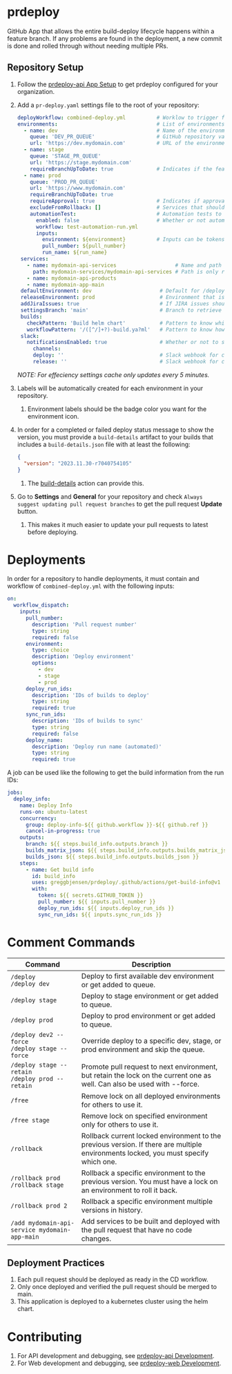 # prdeploy
GitHub App that allows the entire build-deploy lifecycle happens within a feature branch.  If any problems are found in the deployment, a new commit is done and rolled through without needing multiple PRs.

## Repository Setup

1. Follow the [prdeploy-api App Setup](/prdeploy-api/README.md#app-setup) to get prdeploy configured for your organization.
2. Add a `pr-deploy.yaml` settings file to the root of your repository:

   ```yaml
   deployWorkflow: combined-deploy.yml          # Worklow to trigger for deployments to an environment.
   environments:                                # List of environments to be used.
     - name: dev                                # Name of the environment in GitHub Environments.
       queue: 'DEV_PR_QUEUE'                    # GitHub repository variable for queue, if there are multiple of the same evironment use the same queue.
       url: 'https://dev.mydomain.com'          # URL of the environment the deployment is for.
     - name: stage
       queue: 'STAGE_PR_QUEUE'
       url: 'https://stage.mydomain.com'
       requireBranchUpToDate: true              # Indicates if the feature branch must be up to date with main to deploy.
     - name: prod
       queue: 'PROD_PR_QUEUE'
       url: 'https://www.mydomain.com'
       requireBranchUpToDate: true
       requireApproval: true                    # Indicates if approval is needed for deployment to continue.
       excludeFromRollback: []                  # Services that should not be rolled back in this environment, such as databases.
       automationTest:                          # Automation tests to run and report on as part of the pull request deploy.
         enabled: false                         # Whether or not automation test run should be triggered.
         workflow: test-automation-run.yml
         inputs:
           environment: ${environment}          # Inputs can be tokens bound from pull request deploy, or hard coded values.
           pull_number: ${pull_number}
           run_name: ${run_name}
    services:
      - name: mydomain-api-services                   # Name and path of services that can be deployed for /add command.
        path: mydomain-services/mydomain-api-services # Path is only required if it is not a folder on the root.
      - name: mydomain-api-products
      - name: mydomain-app-main
    defaultEnvironment: dev                      # Default for /deploy only.
    releaseEnvironment: prod                     # Environment that is used for final releases.
    addJiraIssues: true                          # If JIRA issues should be read from branch and added to PR.
    settingsBranch: 'main'                       # Branch to retrieve repo settings from.
    builds:
      checkPattern: 'Build helm chart'           # Pattern to know which checks are builds.
      workflowPattern: '/([^/]+?)-build.ya?ml'   # Pattern to know how to extract the build name from the workflow file.
    slack:
      notificationsEnabled: true                 # Whether or not to send Slack notifications.
        channels:
        deploy: ''                               # Slack webhook for channel to post to for each deployment success and failure.
        release: ''                              # Slack webhook for channel to post final releases with notes to.
    ```

   _NOTE: For effeciency settings cache only updates every 5 minutes._

3. Labels will be automatically created for each environment in your repository.
   1. Environment labels should be the badge color you want for the environment icon.
4. In order for a completed or failed deploy status message to show the version, you must provide a `build-details` artifact to your builds that includes a `build-details.json` file with at least the following:

   ```json
   {
     "version": "2023.11.30-r7040754105"
   }
   ```

   1. The [build-details](/.github/actions/build-details/README.md#build-details-action) action can provide this.

5. Go to **Settings** and **General** for your repository and check `Always suggest updating pull request branches` to get the pull request **Update** button.
   1. This makes it much easier to update your pull requests to latest before deploying.

# Deployments

In order for a repository to handle deployments, it must contain and workflow of `combined-deploy.yml` with the following inputs:

```yaml
on:
  workflow_dispatch:
    inputs:
      pull_number:
        description: 'Pull request number'
        type: string
        required: false
      environment:
        type: choice
        description: 'Deploy environment'
        options:
          - dev
          - stage
          - prod
      deploy_run_ids:
        description: 'IDs of builds to deploy'
        type: string
        required: true
      sync_run_ids:
        description: 'IDs of builds to sync'
        type: string
        required: false
      deploy_name:
        description: 'Deploy run name (automated)'
        type: string
        required: true
```

A job can be used like the following to get the build information from the run IDs:

```yaml
jobs:
  deploy_info:
    name: Deploy Info
    runs-on: ubuntu-latest
    concurrency:
      group: deploy-info-${{ github.workflow }}-${{ github.ref }}
      cancel-in-progress: true
    outputs:
      branch: ${{ steps.build_info.outputs.branch }}
      builds_matrix_json: ${{ steps.build_info.outputs.builds_matrix_json }}
      builds_json: ${{ steps.build_info.outputs.builds_json }}
    steps:
      - name: Get build info
        id: build_info
        uses: greggbjensen/prdeploy/.github/actions/get-build-info@v1
        with:
          token: ${{ secrets.GITHUB_TOKEN }}
          pull_number: ${{ inputs.pull_number }}
          deploy_run_ids: ${{ inputs.deploy_run_ids }}
          sync_run_ids: ${{ inputs.sync_run_ids }}
```

# Comment Commands

| Command                                              | Description                                                                                                                         |
| ---------------------------------------------------- | ----------------------------------------------------------------------------------------------------------------------------------- |
| `/deploy`<br>`/deploy dev`                           | Deploy to first available dev environment or get added to queue.                                                                    |
| `/deploy stage`                                      | Deploy to stage environment or get added to queue.                                                                                  |
| `/deploy prod`                                       | Deploy to prod environment or get added to queue.                                                                                   |
| `/deploy dev2 --force`<br>`/deploy stage --force`    | Override deploy to a specific dev, stage, or prod environment and skip the queue.                                                   |
| `/deploy stage --retain`<br>`/deploy prod --retain`  | Promote pull request to next environment, but retain the lock on the current one as well. Can also be used with --force.            |
| `/free`                                              | Remove lock on all deployed environments for others to use it.                                                                      |
| `/free stage`                                        | Remove lock on specified environment only for others to use it.                                                                     |
| `/rollback`                                          | Rollback current locked environment to the previous version. If there are multiple environments locked, you must specify which one. |
| `/rollback prod`<br>`/rollback stage`                | Rollback a specific environment to the previous version. You must have a lock on an environment to roll it back.                    |
| `/rollback prod 2`                                   | Rollback a specific environment multiple versions in history.                                                                       |
| `/add mydomain-api-service mydomain-app-main`        | Add services to be built and deployed with the pull request that have no code changes.                                              |

## Deployment Practices

1. Each pull request should be deployed as ready in the CD workflow.
2. Only once deployed and verified the pull request should be merged to main.
3. This application is deployed to a kubernetes cluster using the helm chart.

# Contributing

1. For API development and debugging, see [prdeploy-api Development](/prdeploy-api/README.md#development).
2. For Web development and debugging, see [prdeploy-web Development](/prdeploy-web/README.md#development).

